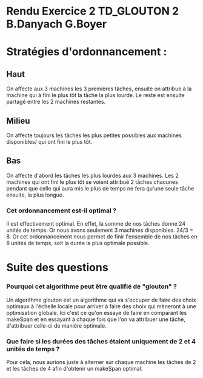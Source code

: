 # Rendu Exercice 2 TD_GLOUTON 2 B.Danyach G.Boyer

# Stratégies d'ordonnancement :
## Haut
On affecte aux 3 machines les 3 premières tâches, ensuite on attribue à la machine qui à fini le plus tôt la tâche la plus lourde. Le reste est ensuite partagé entre les 2 machines restantes.
## Milieu
On affecte toujours les tâches les plus petites possibles aux machines disponibles/ qui ont fini le plus tôt.
## Bas
On affecte d'abord les tâches les plus lourdes aux 3 machines. Les 2 machines qui ont fini le plus tôt se voient attribué 2 tâches chacunes pendant que celle qui aura mis le plus de temps ne fera qu'une seule tâche ensuite, la plus longue.
### Cet ordonnancement est-il optimal ?
Il est effectivement optimal. En effet, la somme de nos tâches donne 24 unités de temps. Or nous avons seulement 3 machines disponibles. 24/3 = 8. Or cet ordonnancement nous permet de finir l'ensemble de nos tâches en 8 unités de temps, soit la durée la plus optimale possible.

# Suite des questions

### Pourquoi cet algorithme peut être qualifié de "glouton" ?
Un algorithme glouton est un algorithme qui va s'occuper de faire des choix optimaux à l'échelle locale pour arriver à faire des choix qui mèneront à une optimisation globale. Ici c'est ce qu'on essaye de faire en comparant les makeSpan et en essayant à chaque fois que l'on va attribuer une tâche, d'attribuer celle-ci de manière optimale.

### Que faire si les durées des tâches étaient uniquement de 2 et 4 unités de temps ?
Pour cela, nous aurions juste à alterner sur chaque machine les tâches de 2 et les tâches de 4 afin d'obtenir un makeSpan optimal.
